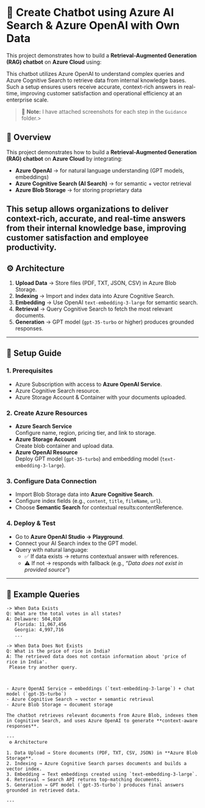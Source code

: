 

# 🤖 Create Chatbot using Azure AI Search & Azure OpenAI with Own Data

This project demonstrates how to build a **Retrieval-Augmented Generation (RAG) chatbot** on **Azure Cloud** using:  


This chatbot utilizes Azure OpenAI to understand complex queries and Azure Cognitive Search to retrieve data from internal knowledge bases. Such a setup ensures users receive accurate, context-rich answers in real-time, improving customer satisfaction and operational efficiency at an enterprise scale.

> 📝 **Note:** I have attached screenshots for each step in the  `Guidance` folder.>

## 📌 Overview
This project demonstrates how to build a **Retrieval-Augmented Generation (RAG) chatbot** on **Azure Cloud** by integrating:

- **Azure OpenAI** → for natural language understanding (GPT models, embeddings)
- **Azure Cognitive Search (AI Search)** → for semantic + vector retrieval
- **Azure Blob Storage** → for storing proprietary data

This setup allows organizations to deliver **context-rich, accurate, and real-time answers** from their internal knowledge base, improving customer satisfaction and employee productivity.
---

## ⚙️ Architecture
1. **Upload Data** → Store files (PDF, TXT, JSON, CSV) in Azure Blob Storage.
2. **Indexing** → Import and index data into Azure Cognitive Search.
3. **Embedding** → Use OpenAI `text-embedding-3-large` for semantic search.
4. **Retrieval** → Query Cognitive Search to fetch the most relevant documents.
5. **Generation** → GPT model (`gpt-35-turbo` or higher) produces grounded responses.

---

## 🚀 Setup Guide

### 1. Prerequisites
- Azure Subscription with access to **Azure OpenAI Service**.
- Azure Cognitive Search resource.
- Azure Storage Account & Container with your documents uploaded.

### 2. Create Azure Resources
- **Azure Search Service**  
  Configure name, region, pricing tier, and link to storage.
- **Azure Storage Account**  
  Create blob container and upload data.
- **Azure OpenAI Resource**  
  Deploy GPT model (`gpt-35-turbo`) and embedding model (`text-embedding-3-large`).

### 3. Configure Data Connection
- Import Blob Storage data into **Azure Cognitive Search**.
- Configure index fields (e.g., `content`, `title`, `fileName`, `url`).
- Choose **Semantic Search** for contextual results:contentReference.

### 4. Deploy & Test
- Go to **Azure OpenAI Studio → Playground**.
- Connect your AI Search index to the GPT model.
- Query with natural language:
  - ✅ If data exists → returns contextual answer with references.
  - ⚠️ If not → responds with fallback (e.g., *“Data does not exist in provided source”*)

---

## 📜 Example Queries


```text
-> When Data Exists
Q: What are the total votes in all states?
A: Delaware: 504,010  
   Florida: 11,067,456  
   Georgia: 4,997,716  
   ...

-> When Data Does Not Exists
Q: What is the price of rice in India?
A: The retrieved data does not contain information about 'price of rice in India'.
 Please try another query.



- Azure OpenAI Service → embeddings (`text-embedding-3-large`) + chat model (`gpt-35-turbo`)  
- Azure Cognitive Search → vector + semantic retrieval  
- Azure Blob Storage → document storage  

The chatbot retrieves relevant documents from Azure Blob, indexes them in Cognitive Search, and uses Azure OpenAI to generate **context-aware responses**.  

---
 ⚙️ Architecture  

1. Data Upload → Store documents (PDF, TXT, CSV, JSON) in **Azure Blob Storage**.  
2. Indexing → Azure Cognitive Search parses documents and builds a vector index.  
3. Embedding → Text embeddings created using `text-embedding-3-large`.  
4. Retrieval → Search API returns top-matching documents.  
5. Generation → GPT model (`gpt-35-turbo`) produces final answers grounded in retrieved data.  

---

